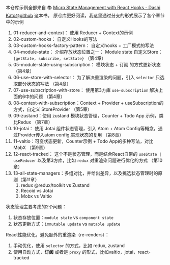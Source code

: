 本仓库示例全部来自 📚 [Micro State Management with React Hooks - Dashi Kato@github](https://github.com/PacktPublishing/Micro-State-Management-with-React-Hooks) 这本书。
原仓库更好阅读，我这里通过分支的形式展示了各个章节中的示例
 1. 01-reducer-and-context： 使用 Reducer + Context的示例
 2. 02-custom-hooks： 自定义Hooks的写法
 3. 03-custom-hooks-factory-pattern： 自定义hooks + 工厂模式的写法
 4. 04-module-state： 介绍存放状态位置之一： Module state 自定义Store： `{getState, subscribe, setState}` （第4章）
 5. 05-module-state-using-subscription： 模块状态 + 订阅 的方式更新状态 （第4章）
 6. 06-use-store-with-selector： 为了解决重渲染的问题，引入 `selector` 只选取部分状态的写法 （第4章）
 7. 07-use-subscription-with-store： 使用第3方库 `use-subscription` 解决上面的6中的问题 （第4章）
 8. 08-context-with-subscription：Context + Provider + useSubscription的方式，自定义 StoreProvider （第5章）
 9. 09-zustand：使用 zustand 模块状态管理，Counter + Todo App 示例，类比Redux （第7章）
 10. 10-jotai： 使用 Jotai 组件状态管理，引入 Atom + Atom Config等概念，通过Provider传入atom config,实现状态的复用 （第8章）
 11. 11-valtio：可变状态更新，Counter示例 + Todo App的多种写法，对比 MobX （第9章）
 12. 12-react-tracked： 这个不是状态管理，而是结合React自带的 `useState | useReducer` 以及第3方库，比如 `redux` 对重渲染问题进行优化的方式 （第10章）
 13. 13-all-state-managers：多组对比，并给出差异，以及挑选状态管理时的原则（第11章）
     1.  redux @redux/toolkit vs Zustand
     2.  Recoid vs Jotai
     3.  Mobx vs Valtio


状态管理主要考虑的2个问题：
1. 状态存放位置：`module state` vs `component state`
2. 状态更新方式：`immutable update` vs `mutable update`

React性能优化，避免额外的重渲染（re-renders）：
1. 手动优化，使用 `selector` 的方式，比如 redux, zustand
2. 使用自动方式，**订阅** 或者是 `proxy` 的形式，比如valtio，jotai，react-tracked

